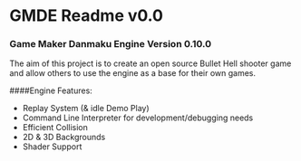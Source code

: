 # GMDE Readme v0.0
### Game Maker Danmaku Engine Version 0.10.0

The aim of this project is to create an open source Bullet Hell shooter game and allow others to use the engine as a base for their own games.

####Engine Features:

- Replay System (& idle Demo Play)
- Command Line Interpreter for development/debugging needs
- Efficient Collision
- 2D & 3D Backgrounds
- Shader Support
